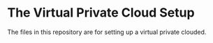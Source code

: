 # The Virtual Private Cloud Setup

The files in this repository are for setting up a virtual private clouded.



